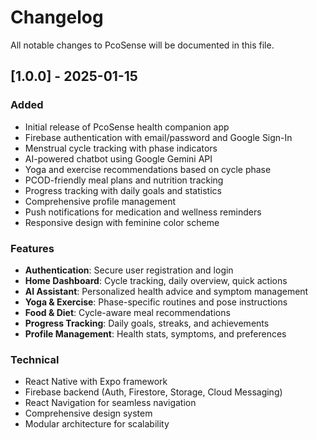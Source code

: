 # Changelog

All notable changes to PcoSense will be documented in this file.

## [1.0.0] - 2025-01-15

### Added
- Initial release of PcoSense health companion app
- Firebase authentication with email/password and Google Sign-In
- Menstrual cycle tracking with phase indicators
- AI-powered chatbot using Google Gemini API
- Yoga and exercise recommendations based on cycle phase
- PCOD-friendly meal plans and nutrition tracking
- Progress tracking with daily goals and statistics
- Comprehensive profile management
- Push notifications for medication and wellness reminders
- Responsive design with feminine color scheme

### Features
- **Authentication**: Secure user registration and login
- **Home Dashboard**: Cycle tracking, daily overview, quick actions
- **AI Assistant**: Personalized health advice and symptom management
- **Yoga & Exercise**: Phase-specific routines and pose instructions
- **Food & Diet**: Cycle-aware meal recommendations
- **Progress Tracking**: Daily goals, streaks, and achievements
- **Profile Management**: Health stats, symptoms, and preferences

### Technical
- React Native with Expo framework
- Firebase backend (Auth, Firestore, Storage, Cloud Messaging)
- React Navigation for seamless navigation
- Comprehensive design system
- Modular architecture for scalability


